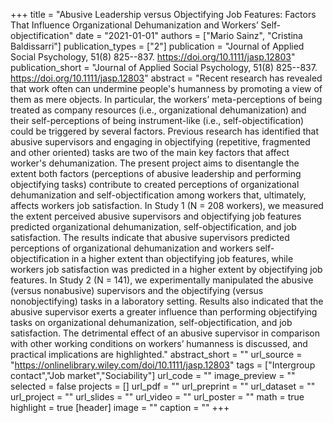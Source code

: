 +++
title = "Abusive Leadership versus Objectifying Job Features: Factors That Influence Organizational Dehumanization and Workers’ Self‐objectification"
date = "2021-01-01"
authors = ["Mario Sainz", "Cristina Baldissarri"]
publication_types = ["2"]
publication = "Journal of Applied Social Psychology, 51(8) 825--837. https://doi.org/10.1111/jasp.12803"
publication_short = "Journal of Applied Social Psychology, 51(8) 825--837. https://doi.org/10.1111/jasp.12803"
abstract = "Recent research has revealed that work often can undermine people's humanness by promoting a view of them as mere objects. In particular, the workers’ meta-perceptions of being treated as company resources (i.e., organizational dehumanization) and their self-perceptions of being instrument-like (i.e., self-objectification) could be triggered by several factors. Previous research has identified that abusive supervisors and engaging in objectifying (repetitive, fragmented and other oriented) tasks are two of the main key factors that affect worker's dehumanization. The present project aims to disentangle the extent both factors (perceptions of abusive leadership and performing objectifying tasks) contribute to created perceptions of organizational dehumanization and self-objectification among workers that, ultimately, affects workers job satisfaction. In Study 1 (N = 208 workers), we measured the extent perceived abusive supervisors and objectifying job features predicted organizational dehumanization, self-objectification, and job satisfaction. The results indicate that abusive supervisors predicted perceptions of organizational dehumanization and workers self-objectification in a higher extent than objectifying job features, while workers job satisfaction was predicted in a higher extent by objectifying job features. In Study 2 (N = 141), we experimentally manipulated the abusive (versus nonabusive) supervisors and the objectifying (versus nonobjectifying) tasks in a laboratory setting. Results also indicated that the abusive supervisor exerts a greater influence than performing objectifying tasks on organizational dehumanization, self-objectification, and job satisfaction. The detrimental effect of an abusive supervisor in comparison with other working conditions on workers’ humanness is discussed, and practical implications are highlighted."
abstract_short = ""
url_source = "https://onlinelibrary.wiley.com/doi/10.1111/jasp.12803"
tags = ["Intergroup contact","Job market","Sociability"]
url_code = ""
image_preview = ""
selected = false
projects = []
url_pdf = ""
url_preprint = ""
url_dataset = ""
url_project = ""
url_slides = ""
url_video = ""
url_poster = ""
math = true
highlight = true
[header]
image = ""
caption = ""
+++
